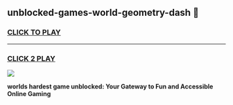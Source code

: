 
## unblocked-games-world-geometry-dash 👋
<h3>
<a href="https://premium.freeplayer.one?title=unblocked-games-world-geometry-dash&ref=14F">CLICK TO PLAY</a></h3>
<hr>

<h3>
<a href="https://premium.freeplayer.one?title=unblocked-games-world-geometry-dash&ref=14F">CLICK 2 PLAY</a>
  
</h3>

<a href="https://premium.freeplayer.one?title=unblocked-games-world-geometry-dash&ref=12F/"><img src="https://clearcache.store/games.png"></a>


**worlds hardest game unblocked: Your Gateway to Fun and Accessible Online Gaming**
